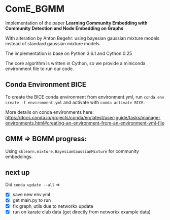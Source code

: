 # ComE_BGMM
Implementation of the paper 
**Learning Community Embedding with Community Detection and Node Embedding on Graphs**

With alteration by Anton Begehr: using bayesian gaussian mixture models instead of standard gaussian mixture models.

The implementation is base on Python 3.6.1 and Cython 0.25

The core algorithm is written in Cython, so we provide a miniconda environment file to run our code. 

## Conda Environment BICE

To create the BICE conda environment from environment.yml, run `conda env create -f environment.yml` and activate with `conda activate BICE`.

More details on conda environments here: https://docs.conda.io/projects/conda/en/latest/user-guide/tasks/manage-environments.html#creating-an-environment-from-an-environment-yml-file

## GMM => BGMM progress:

Using `sklearn.mixture.BayesianGaussianMixture` for community embeddings.

## next up

Did `conda update --all` =>
- [x] save new env.yml
- [x] get main.py to run
- [x] fix graph_utils due to networkx update
- [x] run on karate club data (get directly from networkx example data)
